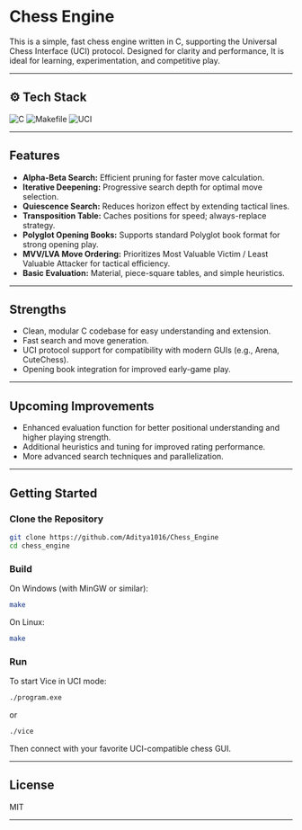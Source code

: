 # Chess Engine

This is a simple, fast chess engine written in C, supporting the Universal Chess Interface (UCI) protocol. Designed for clarity and performance, It is ideal for learning, experimentation, and competitive play.

---

## ⚙️ Tech Stack

![C](https://img.shields.io/badge/Language-C-blue?logo=c&logoColor=white)
![Makefile](https://img.shields.io/badge/Build-Makefile-yellow?logo=gnu&logoColor=white)
![UCI](https://img.shields.io/badge/Protocol-UCI-green?logo=chessdotcom&logoColor=white)

---

## Features

- **Alpha-Beta Search:** Efficient pruning for faster move calculation.
- **Iterative Deepening:** Progressive search depth for optimal move selection.
- **Quiescence Search:** Reduces horizon effect by extending tactical lines.
- **Transposition Table:** Caches positions for speed; always-replace strategy.
- **Polyglot Opening Books:** Supports standard Polyglot book format for strong opening play.
- **MVV/LVA Move Ordering:** Prioritizes Most Valuable Victim / Least Valuable Attacker for tactical efficiency.
- **Basic Evaluation:** Material, piece-square tables, and simple heuristics.

---

## Strengths

- Clean, modular C codebase for easy understanding and extension.
- Fast search and move generation.
- UCI protocol support for compatibility with modern GUIs (e.g., Arena, CuteChess).
- Opening book integration for improved early-game play.

---

## Upcoming Improvements

- Enhanced evaluation function for better positional understanding and higher playing strength.
- Additional heuristics and tuning for improved rating performance.
- More advanced search techniques and parallelization.

---

## Getting Started

### Clone the Repository

```bash
git clone https://github.com/Aditya1016/Chess_Engine
cd chess_engine
```

### Build

On Windows (with MinGW or similar):

```bash
make
```

On Linux:

```bash
make
```

### Run

To start Vice in UCI mode:

```bash
./program.exe
```
or
```bash
./vice
```

Then connect with your favorite UCI-compatible chess GUI.

---

## License

MIT

---



